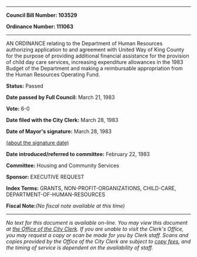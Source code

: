 

********

**Council Bill Number: 103529**
   
**Ordinance Number: 111063**
********

 AN ORDINANCE relating to the Department of Human Resources authorizing application to and agreement with United Way of King County for the purpose of providing additional financial assistance for the provision of child day care services, increasing expenditure allowances in the 1983 Budget of the Department and making a reimbursable appropriation from the Human Resources Operating Fund.

**Status:** Passed
   
**Date passed by Full Council:** March 21, 1983
   
**Vote:** 6-0
   
**Date filed with the City Clerk:** March 28, 1983
   
**Date of Mayor's signature:** March 28, 1983
   
[(about the signature date)](/~public/approvaldate.htm)
   
   
   
**Date introduced/referred to committee:** February 22, 1983
   
**Committee:** Housing and Community Services
   
**Sponsor:** EXECUTIVE REQUEST
   
   
**Index Terms:** GRANTS, NON-PROFIT-ORGANIZATIONS, CHILD-CARE, DEPARTMENT-OF-HUMAN-RESOURCES

**Fiscal Note:**_(No fiscal note available at this time)_
********

_No text for this document is available on-line. You may view this document at [the Office of the City Clerk](http://www.seattle.gov/leg/clerk/contactUs.htm). If you are unable to visit the Clerk's Office, you may request a copy or scan be made for you by Clerk staff. Scans and copies provided by the Office of the City Clerk are subject to [copy fees](http://clerk.seattle.gov/~public/clerkfees.htm), and the timing of service is dependent on the availability of staff._

